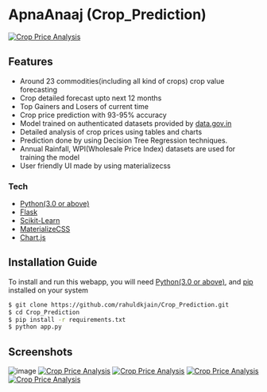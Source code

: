 # ApnaAnaaj (Crop_Prediction)
[![Crop Price Analysis](https://github.com/rahuldkjain/Crop_Prediction/blob/master/static/ApnaAnaajLogo.png)](https://github.com/rahuldkjain/Crop_Prediction)

## Features
  - Around 23 commodities(including all kind of crops) crop value forecasting
  - Crop detailed forecast upto next 12 months
  - Top Gainers and Losers of current time
  - Crop price prediction with 93-95% accuracy
  - Model trained on authenticated datasets provided by [data.gov.in](https://data.gov.in)
  - Detailed analysis of crop prices using tables and charts
  - Prediction done by using Decision Tree Regression techniques.
  - Annual Rainfall, WPI(Wholesale Price Index) datasets are used for training the model
  - User friendly UI made by using materializecss
 
### Tech
* [Python(3.0 or above)](https://www.python.org/)
* [Flask](http://flask.pocoo.org/)
* [Scikit-Learn](https://scikit-learn.org/)
* [MaterializeCSS](https://materializecss.com/)
* [Chart.js](https://www.chartjs.org/)

## Installation Guide
To install and run this webapp, you will need [Python(3.0 or above)](https://www.python.org/), and [pip](https://pypi.org/project/pip/) installed on your system
```sh
$ git clone https://github.com/rahuldkjain/Crop_Prediction.git
$ cd Crop_Prediction
$ pip install -r requirements.txt
$ python app.py
```

## Screenshots
![image](https://user-images.githubusercontent.com/33418013/134508015-d0e005bd-f9e9-4a69-892e-53efcf0519e3.png)
[![Crop Price Analysis](https://github.com/rahuldkjain/Crop_Prediction/blob/master/static/Screenshot%20(24).png)](https://github.com/yash17525/Crop-Prediction-Major2)
[![Crop Price Analysis](https://github.com/rahuldkjain/Crop_Prediction/blob/master/static/Screenshot%20(25).png)](https://github.com/yash17525/Crop-Prediction-Major2)
[![Crop Price Analysis](https://github.com/rahuldkjain/Crop_Prediction/blob/master/static/Screenshot%20(26).png)](https://github.com/yash17525/Crop-Prediction-Major2)
[![Crop Price Analysis](https://github.com/rahuldkjain/Crop_Prediction/blob/master/static/Screenshot%20(27).png)](https://github.com/yash17525/Crop-Prediction-Major2)

